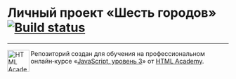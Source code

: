 # Личный проект «Шесть городов» [![Build status][travis-image]][travis-url]

---

<a href="https://htmlacademy.ru/intensive/react"><img align="left" width="50" height="50" title="HTML Academy" src="https://up.htmlacademy.ru/static/img/intensive/react/logo-for-github.png"></a>

Репозиторий создан для обучения на профессиональном онлайн‑курсе «[JavaScript, уровень 3](https://htmlacademy.ru/intensive/react)» от [HTML Academy](https://htmlacademy.ru).

[travis-image]: https://travis-ci.com/erratir/six-cities_react.svg?branch=master
[travis-url]: https://travis-ci.com/erratir/six-cities_react
